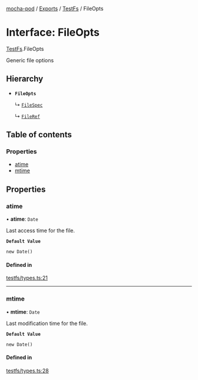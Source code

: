 [mocha-pod](../README.md) / [Exports](../modules.md) / [TestFs](../modules/TestFs.md) / FileOpts

# Interface: FileOpts

[TestFs](../modules/TestFs.md).FileOpts

Generic file options

## Hierarchy

- **`FileOpts`**

  ↳ [`FileSpec`](TestFs.FileSpec.md)

  ↳ [`FileRef`](TestFs.FileRef.md)

## Table of contents

### Properties

- [atime](TestFs.FileOpts.md#atime)
- [mtime](TestFs.FileOpts.md#mtime)

## Properties

### <a id="atime" name="atime"></a> atime

• **atime**: `Date`

Last access time for the file.

**`Default Value`**

`new Date()`

#### Defined in

[testfs/types.ts:21](https://github.com/balena-io-modules/mocha-pod/blob/f3a69be/lib/testfs/types.ts#L21)

___

### <a id="mtime" name="mtime"></a> mtime

• **mtime**: `Date`

Last modification time for the file.

**`Default Value`**

`new Date()`

#### Defined in

[testfs/types.ts:28](https://github.com/balena-io-modules/mocha-pod/blob/f3a69be/lib/testfs/types.ts#L28)
